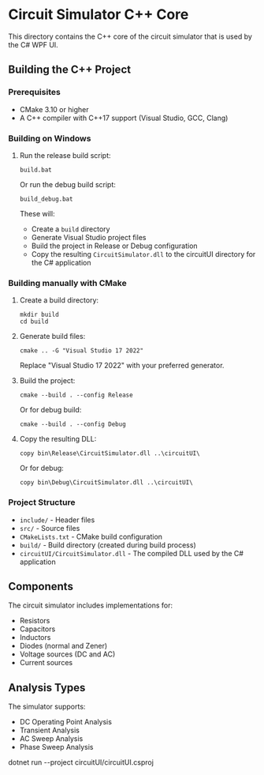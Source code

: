 # Circuit Simulator C++ Core

This directory contains the C++ core of the circuit simulator that is used by the C# WPF UI.

## Building the C++ Project

### Prerequisites
- CMake 3.10 or higher
- A C++ compiler with C++17 support (Visual Studio, GCC, Clang)

### Building on Windows

1. Run the release build script:
   ```
   build.bat
   ```

   Or run the debug build script:
   ```
   build_debug.bat
   ```

   These will:
   - Create a `build` directory
   - Generate Visual Studio project files
   - Build the project in Release or Debug configuration
   - Copy the resulting `CircuitSimulator.dll` to the circuitUI directory for the C# application

### Building manually with CMake

1. Create a build directory:
   ```
   mkdir build
   cd build
   ```

2. Generate build files:
   ```
   cmake .. -G "Visual Studio 17 2022"
   ```
   
   Replace "Visual Studio 17 2022" with your preferred generator.

3. Build the project:
   ```
   cmake --build . --config Release
   ```
   
   Or for debug build:
   ```
   cmake --build . --config Debug
   ```

4. Copy the resulting DLL:
   ```
   copy bin\Release\CircuitSimulator.dll ..\circuitUI\
   ```
   
   Or for debug:
   ```
   copy bin\Debug\CircuitSimulator.dll ..\circuitUI\
   ```

### Project Structure

- `include/` - Header files
- `src/` - Source files
- `CMakeLists.txt` - CMake build configuration
- `build/` - Build directory (created during build process)
- `circuitUI/CircuitSimulator.dll` - The compiled DLL used by the C# application

## Components

The circuit simulator includes implementations for:
- Resistors
- Capacitors
- Inductors
- Diodes (normal and Zener)
- Voltage sources (DC and AC)
- Current sources

## Analysis Types

The simulator supports:
- DC Operating Point Analysis
- Transient Analysis
- AC Sweep Analysis
- Phase Sweep Analysis

dotnet run --project circuitUI/circuitUI.csproj
